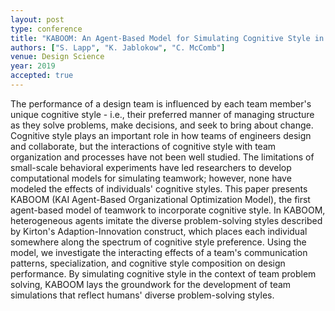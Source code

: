 ```yaml
---
layout: post
type: conference
title: "KABOOM: An Agent-Based Model for Simulating Cognitive Style in Team Problem Solving"
authors: ["S. Lapp", "K. Jablokow", "C. McComb"]
venue: Design Science
year: 2019
accepted: true
---
```

The performance of a design team is influenced by each team member's unique cognitive style - i.e., their preferred manner of managing structure as they solve problems, make decisions, and seek to bring about change. Cognitive style plays an important role in how teams of engineers design and collaborate, but the interactions of cognitive style with team organization and processes have not been well studied. The limitations of small-scale behavioral experiments have led researchers to develop computational models for simulating teamwork; however, none have modeled the effects of individuals' cognitive styles. This paper presents KABOOM (KAI Agent-Based Organizational Optimization Model), the first agent-based model of teamwork to incorporate cognitive style. In KABOOM, heterogeneous agents imitate the diverse problem-solving styles described by Kirton's Adaption-Innovation construct, which places each individual somewhere along the spectrum of cognitive style preference. Using the model, we investigate the interacting effects of a team's communication patterns, specialization, and cognitive style composition on design performance. By simulating cognitive style in the context of team problem solving, KABOOM lays the groundwork for the development of team simulations that reflect humans' diverse problem-solving styles.
